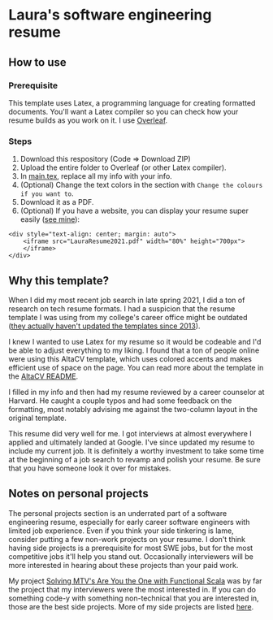 # Laura's software engineering resume

## How to use

### Prerequisite
This template uses Latex, a programming language for creating formatted documents. You'll want a Latex compiler so you can check how your resume builds as you work on it. I use [Overleaf](https://www.overleaf.com/). 

### Steps
1. Download this respository (Code => Download ZIP)
2. Upload the entire folder to Overleaf (or other Latex compiler). 
3. In [main.tex](https://github.com/laurachapman/resume-2022/main.tex), replace all my info with your info. 
4. (Optional) Change the text colors in the section with `Change the colours if you want to`. 
5. Download it as a PDF. 
6. (Optional) If you have a website, you can display your resume super easily ([see mine](https://laurachapman.github.io/resume.html)): 
```
<div style="text-align: center; margin: auto">
    <iframe src="LauraResume2021.pdf" width="80%" height="700px">
    </iframe>
</div>
```

## Why this template?
When I did my most recent job search in late spring 2021, I did a ton of research on tech resume formats. I had a suspicion that the resume template I was using from my college's career office might be outdated ([they actually haven't updated the templates since 2013](https://ocs.fas.harvard.edu/files/ocs/files/seas_junior20-21.pdf?m=1598219780)). 

I knew I wanted to use Latex for my resume so it would be codeable and I'd be able to adjust everything to my liking. I found that a ton of people online were using this AltaCV template, which uses colored accents and makes efficient use of space on the page. You can read more about the template in the [AltaCV README](https://github.com/laurachapman/resume-2022/ALTACV.md).

I filled in my info and then had my resume reviewed by a career counselor at Harvard. He caught a couple typos and had some feedback on the formatting, most notably advising me against the two-column layout in the original template. 

This resume did very well for me. I got interviews at almost everywhere I applied and ultimately landed at Google. I've since updated my resume to include my current job. It is definitely a worthy investment to take some time at the beginning of a job search to revamp and polish your resume. Be sure that you have someone look it over for mistakes. 

## Notes on personal projects
The personal projects section is an underrated part of a software engineering resume, especially for early career software engineers with limited job experience. Even if you think your side tinkering is lame, consider putting a few non-work projects on your resume. I don't think having side projects is a prerequisite for most SWE jobs, but for the most competitive jobs it'll help you stand out. Occasionally interviewers will be more interested in hearing about these projects than your paid work. 

My project [Solving MTV's Are You the One with Functional Scala](https://laura-chapman.medium.com/solving-mtvs-are-you-the-one-with-functional-scala-c3815ec361a) was by far the project that my interviewers were the most interested in. If you can do something code-y with something non-technical that you are interested in, those are the best side projects. More of my side projects are listed [here](https://laurachapman.github.io/nerdy).

